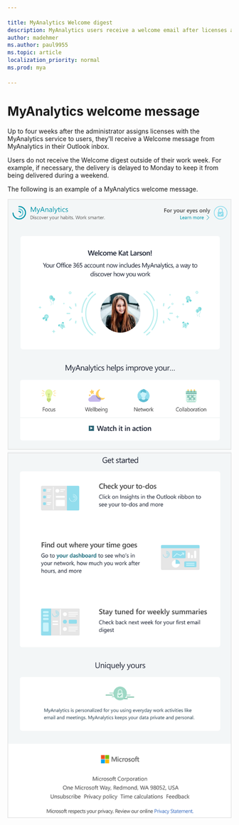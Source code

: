 ```yaml
---

title: MyAnalytics Welcome digest
description: MyAnalytics users receive a welcome email after licenses are assigned to them 
author: madehmer
ms.author: paul9955
ms.topic: article
localization_priority: normal 
ms.prod: mya

---
```


# MyAnalytics welcome message

Up to four weeks after the administrator assigns licenses with the MyAnalytics service to users, they'll receive a Welcome message from MyAnalytics in their Outlook inbox.

Users do not receive the Welcome digest outside of their work week. For example, if necessary, the delivery is delayed to Monday to keep it from being delivered during a weekend.

The following is an example of a MyAnalytics welcome message.

 ![MyAnalytics welcome message top section](../../Images/mya/use/welcome-email-1.png)
 ![MyAnalytics welcome message end section](../../Images/mya/use/welcome-email-2.png)
